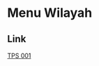 # Menu Wilayah

## Link

[TPS 001](https://github.com/gigit-pemilu/pemilu-2024-91-papua/tree/main/pileg-dpr/hitung-suara/sub/91-papua/sub/05-kepulauan-yapen/sub/08-raimbawi/sub/2008-barawai/sub/001-tps)

